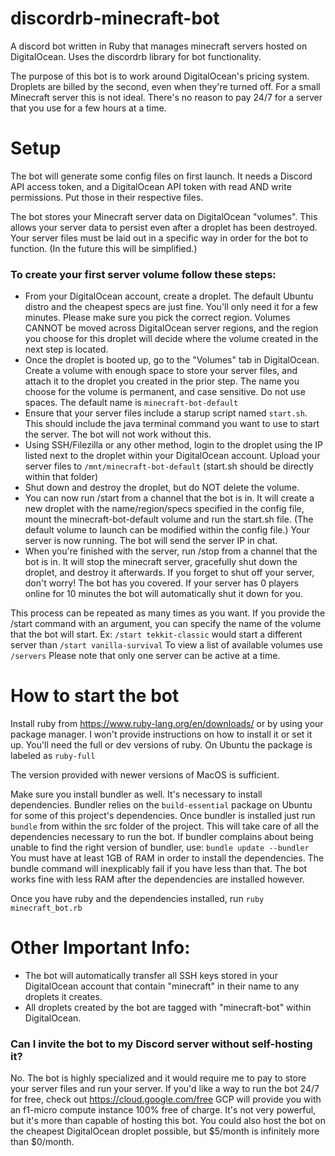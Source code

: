 # discordrb-minecraft-bot
A discord bot written in Ruby that manages minecraft servers hosted on DigitalOcean. Uses the discordrb library for bot functionality.

The purpose of this bot is to work around DigitalOcean's pricing system. Droplets are billed by the second, even when they're turned off. For a small Minecraft server this is not ideal. There's no reason to pay 24/7 for a server that you use for a few hours at a time.

# Setup
The bot will generate some config files on first launch. It needs a Discord API access token, and a DigitalOcean API token with read AND write permissions. Put those in their respective files.

The bot stores your Minecraft server data on DigitalOcean "volumes". This allows your server data to persist even after a droplet has been destroyed. Your server files must be laid out in a specific way in order for the bot to function. (In the future this will be simplified.)

### To create your first server volume follow these steps:
- From your DigitalOcean account, create a droplet. The default Ubuntu distro and the cheapest specs are just fine. You'll only need it for a few minutes. Please make sure you pick the correct region. Volumes CANNOT be moved across DigitalOcean server regions, and the region you choose for this droplet will decide where the volume created in the next step is located.
- Once the droplet is booted up, go to the "Volumes" tab in DigitalOcean. Create a volume with enough space to store your server files, and attach it to the droplet you created in the prior step. The name you choose for the volume is permanent, and case sensitive. Do not use spaces. The default name is `minecraft-bot-default`
- Ensure that your server files include a starup script named `start.sh`. This should include the java terminal command you want to use to start the server. The bot will not work without this.
- Using SSH/Filezilla or any other method, login to the droplet using the IP listed next to the droplet within your DigitalOcean account. Upload your server files to `/mnt/minecraft-bot-default` (start.sh should be directly within that folder)
- Shut down and destroy the droplet, but do NOT delete the volume.
- You can now run /start from a channel that the bot is in. It will create a new droplet with the name/region/specs specified in the config file, mount the minecraft-bot-default volume and run the start.sh file. (The default volume to launch can be modified within the config file.) Your server is now running. The bot will send the server IP in chat.
- When you're finished with the server, run /stop from a channel that the bot is in. It will stop the minecraft server, gracefully shut down the droplet, and destroy it afterwards. If you forget to shut off your server, don't worry! The bot has you covered. If your server has 0 players online for 10 minutes the bot will automatically shut it down for you.

This process can be repeated as many times as you want. If you provide the /start command with an argument, you can specify the name of the volume that the bot will start. Ex: `/start tekkit-classic` would start a different server than `/start vanilla-survival` To view a list of available volumes use `/servers` Please note that only one server can be active at a time.

# How to start the bot
Install ruby from https://www.ruby-lang.org/en/downloads/ or by using your package manager.
I won't provide instructions on how to install it or set it up.
You'll need the full or dev versions of ruby. On Ubuntu the package is labeled as `ruby-full`

The version provided with newer versions of MacOS is sufficient.

Make sure you install bundler as well. It's necessary to install dependencies.
Bundler relies on the `build-essential` package on Ubuntu for some of this project's dependencies.
Once bundler is installed just run `bundle` from within the src folder of the project. This will take care of all the dependencies necessary to run the bot. If bundler complains about being unable to find the right version of bundler, use: `bundle update --bundler` You must have at least 1GB of RAM in order to install the dependencies. The bundle command will inexplicably fail if you have less than that. The bot works fine with less RAM after the dependencies are installed however.

Once you have ruby and the dependencies installed, run `ruby minecraft_bot.rb`

# Other Important Info:
- The bot will automatically transfer all SSH keys stored in your DigitalOcean account that contain "minecraft" in their name to any droplets it creates.
- All droplets created by the bot are tagged with "minecraft-bot" within DigitalOcean.

### Can I invite the bot to my Discord server without self-hosting it?
No. The bot is highly specialized and it would require me to pay to store your server files and run your server. If you'd like a way to run the bot 24/7 for free, check out https://cloud.google.com/free
GCP will provide you with an f1-micro compute instance 100% free of charge. It's not very powerful, but it's more than capable of hosting this bot. You could also host the bot on the cheapest DigitalOcean droplet possible, but $5/month is infinitely more than $0/month.
